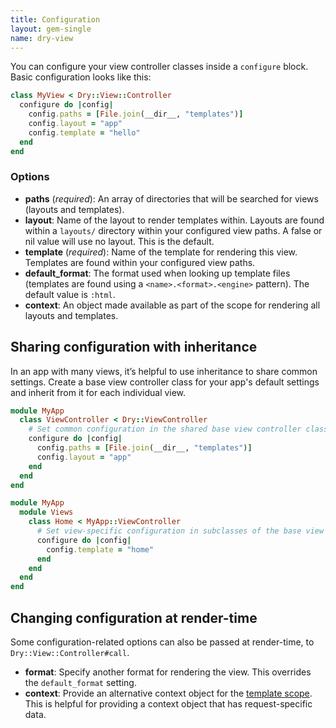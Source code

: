 ```yaml
---
title: Configuration
layout: gem-single
name: dry-view
---
```


You can configure your view controller classes inside a `configure` block. Basic configuration looks like this:

```ruby
class MyView < Dry::View::Controller
  configure do |config|
    config.paths = [File.join(__dir__, "templates")]
    config.layout = "app"
    config.template = "hello"
  end
end
```

### Options

- **paths** (_required_): An array of directories that will be searched for views (layouts and templates).
- **layout**: Name of the layout to render templates within. Layouts are found within a `layouts/` directory within your configured view paths. A false or nil value will use no layout. This is the default.
- **template** (_required_): Name of the template for rendering this view. Templates are found within your configured view paths.
- **default_format**: The format used when looking up template files (templates are found using a `<name>.<format>.<engine>` pattern). The default value is `:html`.
- **context**: An object made available as part of the scope for rendering all layouts and templates.

## Sharing configuration with inheritance

In an app with many views, it’s helpful to use inheritance to share common settings. Create a base view controller class for your app's default settings and inherit from it for each individual view.

```ruby
module MyApp
  class ViewController < Dry::ViewController
    # Set common configuration in the shared base view controller class
    configure do |config|
      config.paths = [File.join(__dir__, "templates")]
      config.layout = "app"
    end
  end
end

module MyApp
  module Views
    class Home < MyApp::ViewController
      # Set view-specific configuration in subclasses of the base view controller
      configure do |config|
        config.template = "home"
      end
    end
  end
end
```

## Changing configuration at render-time

Some configuration-related options can also be passed at render-time, to `Dry::View::Controller#call`.

- **format**: Specify another format for rendering the view. This overrides the `default_format` setting.
- **context**: Provide an alternative context object for the [template scope](/gems/dry-view/templates/). This is helpful for providing a context object that has request-specific data.

